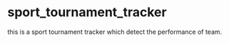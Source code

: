 # sport_tournament_tracker
this is a sport tournament tracker which detect the performance of team.
